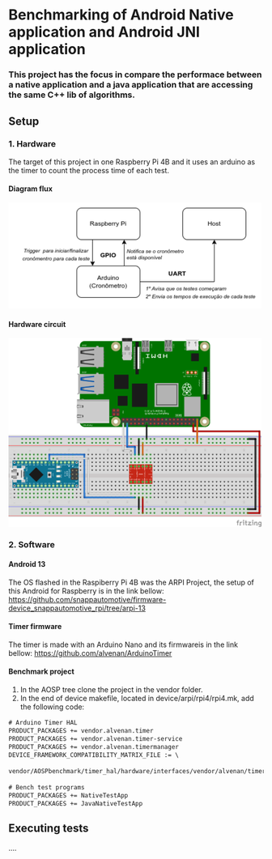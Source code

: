 # Benchmarking of Android Native application and Android JNI application

### This project  has the focus in compare the performace between a native application and a java application that are accessing the same C++ lib of algorithms.

## Setup
### 1. Hardware
The target of this project in one Raspberry Pi 4B and it uses an arduino as the timer to count the process time of each test.

#### Diagram flux
<img src="/img/diagrama.png" width="500">

#### Hardware circuit
<img src="/img/circuit_test.png" width="500">

### 2. Software

#### Android 13
The OS flashed in the Raspiberry Pi 4B was the ARPI Project, the setup of this Android for Raspberry is in the link bellow:
https://github.com/snappautomotive/firmware-device_snappautomotive_rpi/tree/arpi-13

#### Timer firmware
The timer is made with an Arduino Nano and its firmwareis in the link bellow:
https://github.com/alvenan/ArduinoTimer

#### Benchmark project
1. In the AOSP tree clone the project in the vendor folder.
2. In the end of device makefile, located in device/arpi/rpi4/rpi4.mk, add the following code:
```
# Arduino Timer HAL
PRODUCT_PACKAGES += vendor.alvenan.timer
PRODUCT_PACKAGES += vendor.alvenan.timer-service
PRODUCT_PACKAGES += vendor.alvenan.timermanager
DEVICE_FRAMEWORK_COMPATIBILITY_MATRIX_FILE := \
    vendor/AOSPbenchmark/timer_hal/hardware/interfaces/vendor/alvenan/timer/compatibility_matrix.xml

# Bench test programs
PRODUCT_PACKAGES += NativeTestApp
PRODUCT_PACKAGES += JavaNativeTestApp
```
## Executing tests
....
